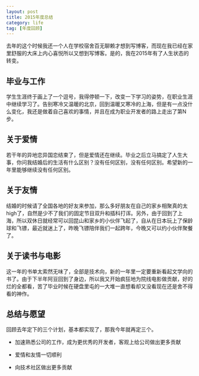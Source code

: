 ```yaml
---
layout: post
title: 2015年度总结
category: life
tag: [年度回顾]
---
```


去年的这个时候我还一个人在学校宿舍百无聊赖才想到写博客，而现在我已经在家里舒服的大床上内心喜悦所以又想到写博客。是的，我在2015年有了人生状态的转变。

## 毕业与工作

学生生涯终于画上了一个逗号，我得停顿一下，改变一下学习的姿势，在职业生涯中继续学习了。告别寒冷又温暖的北京，回到温暖又寒冷的上海，但是有一点没什么变化，我还是做着自己喜欢的事情，并且在成为职业开发者的路上走出了第N步。

<!--break-->

## 关于爱情

若干年的异地恋异国恋结束了，但是爱情还在继续。毕业之后立马搞定了人生大事，你问我结婚后的生活有什么区别？没有任何区别，没有任何区别。希望新的一年里能够继续没有任何区别。

## 关于友情

结婚的时候请了全国各地的好友来参加，那么多好朋友在自己的家乡相聚真的太high了，自然是少不了我们的固定节目双升和插科打诨。另外，由于回到了上海，所以双休日就经常可以回昆山和家乡的小伙伴飞起了，自从在日本玩上了保龄球和飞镖，最近就迷上了，昨晚飞镖陪伴我们一起跨年，今晚又可以约小伙伴聚餐了。

## 关于读书与电影

这一年的书单太索然无味了，全部是技术向，新的一年里一定要重新看起文学向的书了。由于下半年阿豆回到了身边，所以我又开始疯狂地为院线电影做贡献，好的烂的全都看，苦了毕业时候在硬盘里屯的一大堆一直想看却又没看现在还是舍不得看的神作。

## 总结与愿望

回顾去年定下的三个计划，基本都实现了，那我今年就再定三个。

- 加速熟悉公司的工作，成为更优秀的开发者，客观上给公司做出更多贡献

- 爱情和友情一切顺利

- 向技术社区做出更多贡献